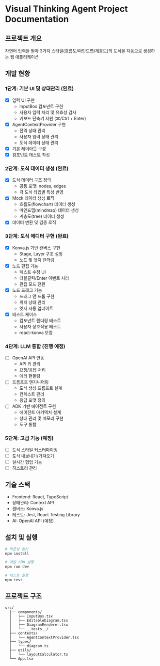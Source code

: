 # Visual Thinking Agent Project Documentation

## 프로젝트 개요
자연어 입력을 받아 3가지 스타일(흐름도/마인드맵/계층도)의 도식을 자동으로 생성하는 웹 애플리케이션

## 개발 현황

### 1단계: 기본 UI 및 상태관리 (완료)
- [x] 입력 UI 구현
  - InputBox 컴포넌트 구현
  - 사용자 입력 처리 및 유효성 검사
  - 키보드 단축키 지원 (⌘/Ctrl + Enter)
- [x] AgentContextProvider 구현
  - 전역 상태 관리
  - 사용자 입력 상태 관리
  - 도식 데이터 상태 관리
- [x] 기본 레이아웃 구성
- [x] 컴포넌트 테스트 작성

### 2단계: 도식 데이터 생성 (완료)
- [x] 도식 데이터 구조 정의
  - 공통 포맷: nodes, edges
  - 각 도식 타입별 특성 반영
- [x] Mock 데이터 생성 로직
  - 흐름도(flowchart) 데이터 생성
  - 마인드맵(mindmap) 데이터 생성
  - 계층도(tree) 데이터 생성
- [x] 데이터 변환 및 검증 로직

### 3단계: 도식 에디터 구현 (완료)
- [x] Konva.js 기반 캔버스 구현
  - Stage, Layer 구조 설정
  - 노드 및 엣지 렌더링
- [x] 노드 편집 기능
  - 텍스트 수정 UI
  - 더블클릭/Enter 이벤트 처리
  - 편집 모드 전환
- [x] 노드 드래그 기능
  - 드래그 앤 드롭 구현
  - 위치 상태 관리
  - 엣지 자동 업데이트
- [x] 테스트 케이스
  - 컴포넌트 렌더링 테스트
  - 사용자 상호작용 테스트
  - react-konva 모킹

### 4단계: LLM 통합 (진행 예정)
- [ ] OpenAI API 연동
  - API 키 관리
  - 요청/응답 처리
  - 에러 핸들링
- [ ] 프롬프트 엔지니어링
  - 도식 생성 프롬프트 설계
  - 컨텍스트 관리
  - 응답 포맷 정의
- [ ] ADK 기반 에이전트 구현
  - 에이전트 아키텍처 설계
  - 상태 관리 및 메모리 구현
  - 도구 통합

### 5단계: 고급 기능 (예정)
- [ ] 도식 스타일 커스터마이징
- [ ] 도식 내보내기/가져오기
- [ ] 실시간 협업 기능
- [ ] 히스토리 관리

## 기술 스택
- Frontend: React, TypeScript
- 상태관리: Context API
- 캔버스: Konva.js
- 테스트: Jest, React Testing Library
- AI: OpenAI API (예정)

## 설치 및 실행
```bash
# 의존성 설치
npm install

# 개발 서버 실행
npm run dev

# 테스트 실행
npm test
```

## 프로젝트 구조
```
src/
  ├── components/
  │   ├── InputBox.tsx
  │   ├── EditableDiagram.tsx
  │   ├── DiagramRenderer.tsx
  │   └── __tests__/
  ├── contexts/
  │   └── AgentContextProvider.tsx
  ├── types/
  │   └── diagram.ts
  ├── utils/
  │   └── layoutCalculator.ts
  └── App.tsx
```


